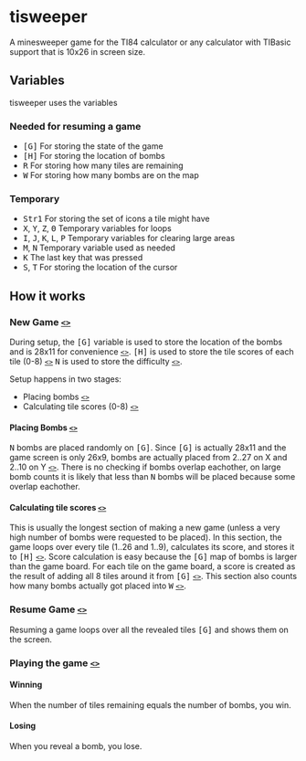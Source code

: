 # tisweeper
A minesweeper game for the TI84 calculator or any calculator with TIBasic support that is 10x26 in screen size.

## Variables

tisweeper uses the variables

### Needed for resuming a game

- <kbd>[G]</kbd> For storing the state of the game
- <kbd>[H]</kbd> For storing the location of bombs
- <kbd>R</kbd> For storing how many tiles are remaining
- <kbd>W</kbd> For storing how many bombs are on the map

### Temporary

- <kbd>Str1</kbd> For storing the set of icons a tile might have
- <kbd>X</kbd>, <kbd>Y</kbd>, <kbd>Z</kbd>, <kbd>Θ</kbd> Temporary variables for loops
- <kbd>I</kbd>, <kbd>J</kbd>, <kbd>K</kbd>, <kbd>L</kbd>, <kbd>P</kbd> Temporary variables for clearing large areas
- <kbd>M</kbd>, <kbd>N</kbd> Temporary variable used as needed
- <kbd>K</kbd> The last key that was pressed
- <kbd>S</kbd>, <kbd>T</kbd> For storing the location of the cursor

## How it works

### New Game [`<>`](https://github.com/pfgithub/tisweeper/blob/4bbd8f9b230cedfd980abc7bd6239688e45f8121/tisweeper#L6-L87)

During setup, the <kbd>[G]</kbd> variable is used to store the location of the bombs and is 28x11 for convenience [`<>`](https://github.com/pfgithub/tisweeper/blob/4bbd8f9b230cedfd980abc7bd6239688e45f8121/tisweeper#L37). <kbd>[H]</kbd> is used to store the tile scores of each tile (0-8) [`<>`](https://github.com/pfgithub/tisweeper/blob/4bbd8f9b230cedfd980abc7bd6239688e45f8121/tisweeper#L41) <kbd>N</kbd> is used to store the difficulty [`<>`](https://github.com/pfgithub/tisweeper/blob/4bbd8f9b230cedfd980abc7bd6239688e45f8121/tisweeper#L12).

Setup happens in two stages:

- Placing bombs [`<>`](https://github.com/pfgithub/tisweeper/blob/4bbd8f9b230cedfd980abc7bd6239688e45f8121/tisweeper#L44-L54)
- Calculating tile scores (0-8) [`<>`](https://github.com/pfgithub/tisweeper/blob/4bbd8f9b230cedfd980abc7bd6239688e45f8121/tisweeper#L56-L80)

#### Placing Bombs [`<>`](https://github.com/pfgithub/tisweeper/blob/4bbd8f9b230cedfd980abc7bd6239688e45f8121/tisweeper#L44-L54)

<kbd>N</kbd> bombs are placed randomly on <kbd>[G]</kbd>. Since <kbd>[G]</kbd> is actually 28x11 and the game screen is only 26x9, bombs are actually placed from 2..27 on X and 2..10 on Y [`<>`](https://github.com/pfgithub/tisweeper/blob/4bbd8f9b230cedfd980abc7bd6239688e45f8121/tisweeper#L48-L49). There is no checking if bombs overlap eachother, on large bomb counts it is likely that less than <kbd>N</kbd> bombs will be placed because some overlap eachother.

#### Calculating tile scores [`<>`](https://github.com/pfgithub/tisweeper/blob/4bbd8f9b230cedfd980abc7bd6239688e45f8121/tisweeper#L56-L80)

This is usually the longest section of making a new game (unless a very high number of bombs were requested to be placed). In this section, the game loops over every tile (1..26 and 1..9), calculates its score, and stores it to <kbd>[H]</kbd> [`<>`](https://github.com/pfgithub/tisweeper/blob/4bbd8f9b230cedfd980abc7bd6239688e45f8121/tisweeper#L56-L80). Score calculation is easy because the <kbd>[G]</kbd> map of bombs is larger than the game board. For each tile on the game board, a score is created as the result of adding all 8 tiles around it from <kbd>[G]</kbd> [`<>`](https://github.com/pfgithub/tisweeper/blob/4bbd8f9b230cedfd980abc7bd6239688e45f8121/tisweeper#L62-L77). This section also counts how many bombs actually got placed into <kbd>W</kbd> [`<>`](https://github.com/pfgithub/tisweeper/blob/4bbd8f9b230cedfd980abc7bd6239688e45f8121/tisweeper#L65).

### Resume Game [`<>`](https://github.com/pfgithub/tisweeper/blob/4bbd8f9b230cedfd980abc7bd6239688e45f8121/tisweeper#L88-L111)

Resuming a game loops over all the revealed tiles <kbd>[G]</kbd> and shows them on the screen.

### Playing the game [`<>`](https://github.com/pfgithub/tisweeper/blob/4bbd8f9b230cedfd980abc7bd6239688e45f8121/tisweeper#L112-L233)



#### Winning

When the number of tiles remaining equals the number of bombs, you win.

#### Losing

When you reveal a bomb, you lose.
